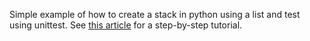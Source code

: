 Simple example of how to create a stack in python using a list and test using unittest.
See [this article](https://ramonaridgewell.wordpress.com/2017/10/12/python-and-unittest/) for a step-by-step tutorial.
